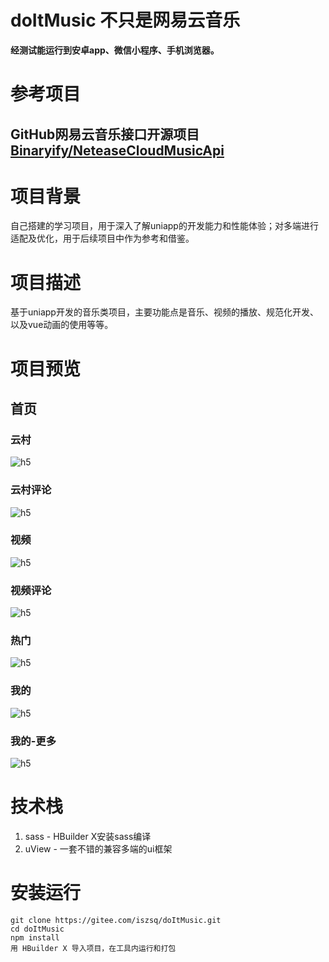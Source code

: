 # doItMusic 不只是网易云音乐
**经测试能运行到安卓app、微信小程序、手机浏览器。**
# 参考项目
GitHub网易云音乐接口开源项目
 [Binaryify/NeteaseCloudMusicApi](https://github.com/Binaryify/NeteaseCloudMusicApi)
---

# 项目背景
自己搭建的学习项目，用于深入了解uniapp的开发能力和性能体验；对多端进行适配及优化，用于后续项目中作为参考和借鉴。

# 项目描述
基于uniapp开发的音乐类项目，主要功能点是音乐、视频的播放、规范化开发、以及vue动画的使用等等。

# 项目预览
## 首页
### 云村
![h5](./doc/images/h5-云村.png)
### 云村评论
![h5](./doc/images/h5-云村评论.png)

### 视频
![h5](./doc/images/h5-视频.png)

### 视频评论
![h5](./doc/images/h5-视频评论.png)

### 热门
![h5](./doc/images/h5-热门.png)

### 我的
![h5](./doc/images/h5-我的.png)

### 我的-更多
![h5](./doc/images/h5-我的-更多.png)

# 技术栈
1. sass - HBuilder X安装sass编译
2. uView - 一套不错的兼容多端的ui框架

# 安装运行
```
git clone https://gitee.com/iszsq/doItMusic.git
cd doItMusic
npm install 
用 HBuilder X 导入项目，在工具内运行和打包
```